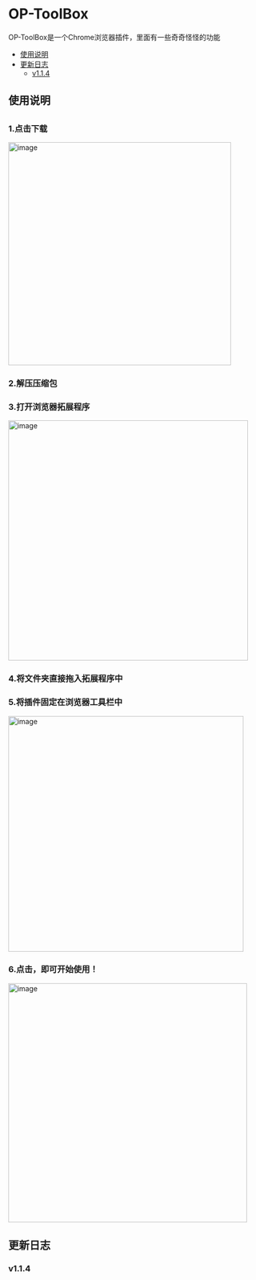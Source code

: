 # OP-ToolBox
OP-ToolBox是一个Chrome浏览器插件，里面有一些奇奇怪怪的功能
- [使用说明](#使用说明)
- [更新日志](#更新日志)
	- [v1.1.4](#v1.1.4)
## 使用说明
<h2 id="notice"></h2>
<h3>1.点击下载</h3>
<img width="445" alt="image" src="https://github.com/WanGODW/OP-ToolBox/assets/108512706/4683cf87-541a-4a0f-a1df-98cce7adc382">
<h3>2.解压压缩包</h3>
<h3>3.打开浏览器拓展程序</h3>
<img width="479" alt="image" src="https://github.com/WanGODW/OP-ToolBox/assets/108512706/9c8c90e2-7056-4650-9042-95073337b4ef">
<h3>4.将文件夹直接拖入拓展程序中</h3>
<h3>5.将插件固定在浏览器工具栏中</h3>
<img width="470" alt="image" src="https://github.com/WanGODW/OP-ToolBox/assets/108512706/d43c28d9-79f8-4a7b-9e73-f8b934c7274d">
<h3>6.点击，即可开始使用！</h3>
<img width="477" alt="image" src="https://github.com/WanGODW/OP-ToolBox/assets/108512706/c4faac5a-a5f1-4a1f-abe8-66ba7927586b">

## 更新日志
### v1.1.4

